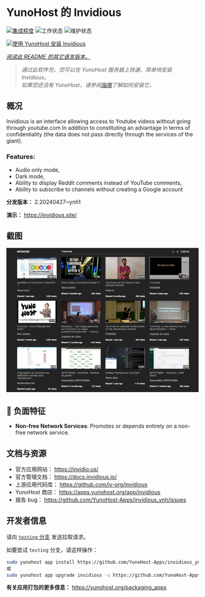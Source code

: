<!--
注意：此 README 由 <https://github.com/YunoHost/apps/tree/master/tools/readme_generator> 自动生成
请勿手动编辑。
-->

# YunoHost 的 Invidious

[![集成程度](https://dash.yunohost.org/integration/invidious.svg)](https://dash.yunohost.org/appci/app/invidious) ![工作状态](https://ci-apps.yunohost.org/ci/badges/invidious.status.svg) ![维护状态](https://ci-apps.yunohost.org/ci/badges/invidious.maintain.svg)

[![使用 YunoHost 安装 Invidious](https://install-app.yunohost.org/install-with-yunohost.svg)](https://install-app.yunohost.org/?app=invidious)

*[阅读此 README 的其它语言版本。](./ALL_README.md)*

> *通过此软件包，您可以在 YunoHost 服务器上快速、简单地安装 Invidious。*  
> *如果您还没有 YunoHost，请参阅[指南](https://yunohost.org/install)了解如何安装它。*

## 概况

Invidious is an interface allowing access to Youtube videos without going through youtube.com
In addition to constituting an advantage in terms of confidentiality (the data does not pass directly through the services of the giant).

### Features:

- Audio only mode,
- Dark mode,
- Ability to display Reddit comments instead of YouTube comments,
- Ability to subscribe to channels without creating a Google account 


**分发版本：** 2.20240427~ynh1

**演示：** <https://invidious.site/>

## 截图

![Invidious 的截图](./doc/screenshots/screenshot.png)

## :red_circle: 负面特征

- **Non-free Network Services**: Promotes or depends entirely on a non-free network service.

## 文档与资源

- 官方应用网站： <https://invidio.us/>
- 官方管理文档： <https://docs.invidious.io/>
- 上游应用代码库： <https://github.com/iv-org/invidious>
- YunoHost 商店： <https://apps.yunohost.org/app/invidious>
- 报告 bug： <https://github.com/YunoHost-Apps/invidious_ynh/issues>

## 开发者信息

请向 [`testing` 分支](https://github.com/YunoHost-Apps/invidious_ynh/tree/testing) 发送拉取请求。

如要尝试 `testing` 分支，请这样操作：

```bash
sudo yunohost app install https://github.com/YunoHost-Apps/invidious_ynh/tree/testing --debug
或
sudo yunohost app upgrade invidious -u https://github.com/YunoHost-Apps/invidious_ynh/tree/testing --debug
```

**有关应用打包的更多信息：** <https://yunohost.org/packaging_apps>
